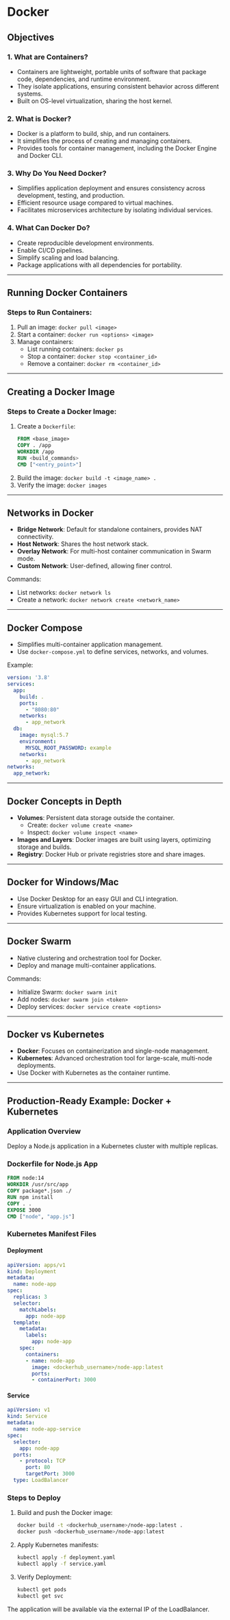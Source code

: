 # Docker 

## Objectives

### 1. What are Containers?
- Containers are lightweight, portable units of software that package code, dependencies, and runtime environment.
- They isolate applications, ensuring consistent behavior across different systems.
- Built on OS-level virtualization, sharing the host kernel.

### 2. What is Docker?
- Docker is a platform to build, ship, and run containers.
- It simplifies the process of creating and managing containers.
- Provides tools for container management, including the Docker Engine and Docker CLI.

### 3. Why Do You Need Docker?
- Simplifies application deployment and ensures consistency across development, testing, and production.
- Efficient resource usage compared to virtual machines.
- Facilitates microservices architecture by isolating individual services.

### 4. What Can Docker Do?
- Create reproducible development environments.
- Enable CI/CD pipelines.
- Simplify scaling and load balancing.
- Package applications with all dependencies for portability.

---

## Running Docker Containers

### Steps to Run Containers:
1. Pull an image: `docker pull <image>`
2. Start a container: `docker run <options> <image>`
3. Manage containers:
   - List running containers: `docker ps`
   - Stop a container: `docker stop <container_id>`
   - Remove a container: `docker rm <container_id>`

---

## Creating a Docker Image

### Steps to Create a Docker Image:
1. Create a `Dockerfile`:
   ```dockerfile
   FROM <base_image>
   COPY . /app
   WORKDIR /app
   RUN <build_commands>
   CMD ["<entry_point>"]
   ```
2. Build the image: `docker build -t <image_name> .`
3. Verify the image: `docker images`

---

## Networks in Docker
- **Bridge Network**: Default for standalone containers, provides NAT connectivity.
- **Host Network**: Shares the host network stack.
- **Overlay Network**: For multi-host container communication in Swarm mode.
- **Custom Network**: User-defined, allowing finer control.

Commands:
- List networks: `docker network ls`
- Create a network: `docker network create <network_name>`

---

## Docker Compose
- Simplifies multi-container application management.
- Use `docker-compose.yml` to define services, networks, and volumes.

Example:
```yaml
version: '3.8'
services:
  app:
    build: .
    ports:
      - "8080:80"
    networks:
      - app_network
  db:
    image: mysql:5.7
    environment:
      MYSQL_ROOT_PASSWORD: example
    networks:
      - app_network
networks:
  app_network:
```

---

## Docker Concepts in Depth
- **Volumes**: Persistent data storage outside the container.
  - Create: `docker volume create <name>`
  - Inspect: `docker volume inspect <name>`
- **Images and Layers**: Docker images are built using layers, optimizing storage and builds.
- **Registry**: Docker Hub or private registries store and share images.

---

## Docker for Windows/Mac
- Use Docker Desktop for an easy GUI and CLI integration.
- Ensure virtualization is enabled on your machine.
- Provides Kubernetes support for local testing.

---

## Docker Swarm
- Native clustering and orchestration tool for Docker.
- Deploy and manage multi-container applications.

Commands:
- Initialize Swarm: `docker swarm init`
- Add nodes: `docker swarm join <token>`
- Deploy services: `docker service create <options>`

---

## Docker vs Kubernetes
- **Docker**: Focuses on containerization and single-node management.
- **Kubernetes**: Advanced orchestration tool for large-scale, multi-node deployments.
- Use Docker with Kubernetes as the container runtime.

---

## Production-Ready Example: Docker + Kubernetes

### Application Overview
Deploy a Node.js application in a Kubernetes cluster with multiple replicas.

### Dockerfile for Node.js App
```dockerfile
FROM node:14
WORKDIR /usr/src/app
COPY package*.json ./
RUN npm install
COPY . .
EXPOSE 3000
CMD ["node", "app.js"]
```

### Kubernetes Manifest Files

#### Deployment
```yaml
apiVersion: apps/v1
kind: Deployment
metadata:
  name: node-app
spec:
  replicas: 3
  selector:
    matchLabels:
      app: node-app
  template:
    metadata:
      labels:
        app: node-app
    spec:
      containers:
      - name: node-app
        image: <dockerhub_username>/node-app:latest
        ports:
        - containerPort: 3000
```

#### Service
```yaml
apiVersion: v1
kind: Service
metadata:
  name: node-app-service
spec:
  selector:
    app: node-app
  ports:
    - protocol: TCP
      port: 80
      targetPort: 3000
  type: LoadBalancer
```

### Steps to Deploy
1. Build and push the Docker image:
   ```bash
   docker build -t <dockerhub_username>/node-app:latest .
   docker push <dockerhub_username>/node-app:latest
   ```
2. Apply Kubernetes manifests:
   ```bash
   kubectl apply -f deployment.yaml
   kubectl apply -f service.yaml
   ```
3. Verify Deployment:
   ```bash
   kubectl get pods
   kubectl get svc
   ```

The application will be available via the external IP of the LoadBalancer.
